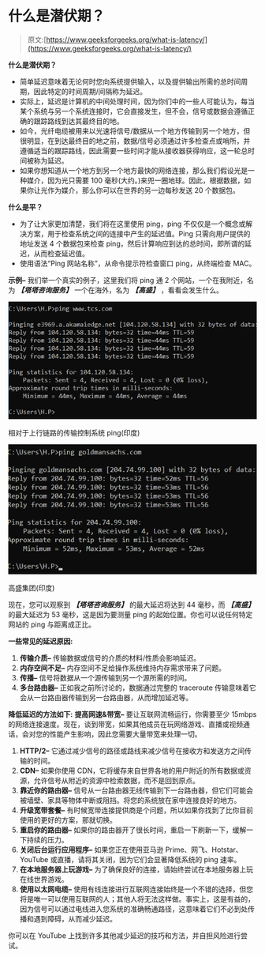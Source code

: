# 什么是潜伏期？

> 原文:[https://www.geeksforgeeks.org/what-is-latency/](https://www.geeksforgeeks.org/what-is-latency/)

**什么是潜伏期？**

*   简单延迟意味着无论何时您向系统提供输入，以及提供输出所需的总时间周期，因此特定的时间周期/间隔称为延迟。
*   实际上，延迟是计算机的中间处理时间，因为你们中的一些人可能认为，每当某个系统与另一个系统连接时，它会直接发生，但不会，信号或数据会遵循正确的跟踪路线到达其最终目的地。
*   如今，光纤电缆被用来以光速将信号/数据从一个地方传输到另一个地方，但很明显，在到达最终目的地之前，数据/信号必须通过许多检查点或哨所，并遵循适当的跟踪路线，因此需要一些时间才能从接收器获得响应，这一轮总时间被称为延迟。
*   如果你想知道从一个地方到另一个地方最快的网络连接，那么我们假设光是一种媒介，因为光只需要 100 毫秒(大约。)来兜一圈地球。因此，根据数据，如果你让光作为媒介，那么你可以在世界的另一边每秒发送 20 个数据包。

**什么是平？**

*   为了让大家更加清楚，我们将在这里使用 ping，ping 不仅仅是一个概念或解决方案，用于检查系统之间的连接中产生的延迟值。Ping 只需向用户提供的地址发送 4 个数据包来检查 ping，然后计算响应到达的总时间，即所谓的延迟，从而检查延迟值。
*   使用语法“Ping <space>网站名称”，从命令提示符检查窗口 ping，从终端检查 MAC。</space>

**示例–**
我们举一个真实的例子，这里我们将 ping 通 2 个网站，一个在我附近，名为 ***【塔塔咨询服务】*** 一个在海外，名为 ***【高盛】*** ，看看会发生什么。

![](img/547774f988f5327fa32b4ec47281d135.png)

相对于上行链路的传输控制系统 ping(印度)

![](img/62ae4ff58cfac595837ea78cea583eb2.png)

高盛集团(印度)

现在，您可以观察到 ***【塔塔咨询服务】*** 的最大延迟将达到 44 毫秒，而 ***【高盛】*** 的最大延迟为 53 毫秒，这是因为要测量 ping 的起始位置。你也可以说任何特定网站的 ping 与距离成正比。

**一些常见的延迟原因:**

1.  **传输介质–**
    传输数据或信号的介质的材料/性质会影响延迟。
2.  **内存空间不足–**
    内存空间不足给操作系统维持内存需求带来了问题。
3.  **传播–**
    信号将数据从一个源传输到另一个源所需的时间。
4.  **多台路由器–**
    正如我之前所讨论的，数据通过完整的 traceroute 传输意味着它会从一台路由器传输到另一台路由器，从而增加延迟等。

**降低延迟的方法如下:**
**提高网速&带宽–**
要让互联网流畅运行，你需要至少 15mbps 的网络连接速度。现在，谈到带宽，如果其他成员在玩网络游戏、直播或视频通话，会对您的性能产生影响，因此您需要大量带宽来处理一切。

1.  **HTTP/2–**
    它通过减少信号的路径或路线来减少信号在接收方和发送方之间传输的时间。
2.  **CDN–**
    如果你使用 CDN，它将缓存来自世界各地的用户附近的所有数据或资源，允许信号从附近的资源中检索数据，而不是回到原点。
3.  **靠近你的路由器–**
    信号从一台路由器无线传输到下一台路由器，但它们可能会被墙壁、家具等物体中断或阻挡。将您的系统放在家中连接良好的地方。
4.  **升级宽带套餐–**
    有时候宽带连接提供商是个问题，所以如果你找到了比你目前使用的更好的方案，那就切换。
5.  **重启你的路由器–**
    如果你的路由器开了很长时间，重启一下刷新一下，缓解一下持续的压力。
6.  **关闭后台运行应用程序–**
    如果您正在使用亚马逊 Prime、网飞、Hotstar、YouTube 或直播，请将其关闭，因为它们会显著降低系统的 ping 速率。
7.  **在本地服务器上玩游戏–**
    为了确保良好的连接，请始终尝试在本地服务器上玩在线世界游戏。
8.  **使用以太网电缆–**
    使用有线连接进行互联网连接始终是一个不错的选择，但您将是唯一可以使用互联网的人；其他人将无法这样做。事实上，这是有益的，因为信号可以通过电线进入您系统的准确畅通路径，这意味着它们不必到处传播和遇到障碍，从而减少延迟。

你可以在 YouTube 上找到许多其他减少延迟的技巧和方法，并自担风险进行尝试。